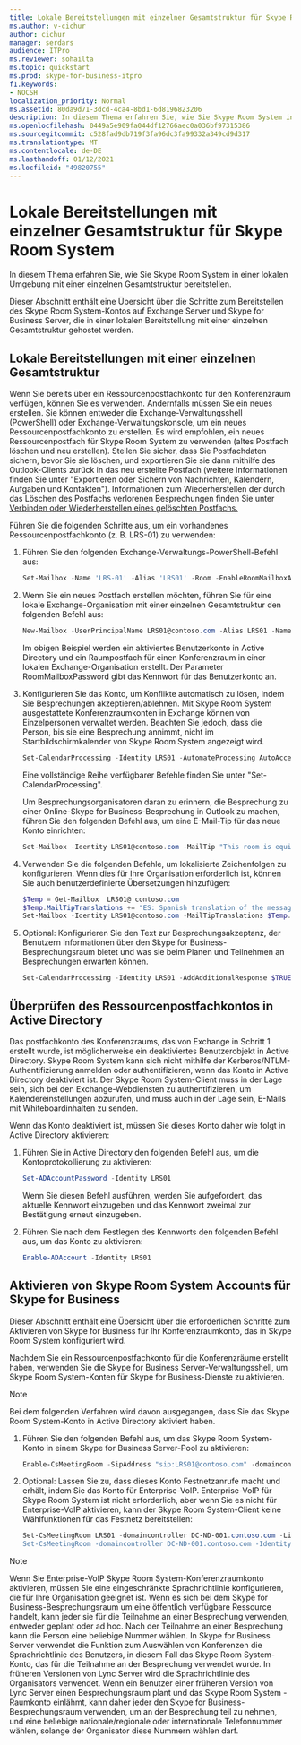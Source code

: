 ```yaml
---
title: Lokale Bereitstellungen mit einzelner Gesamtstruktur für Skype Room System
ms.author: v-cichur
author: cichur
manager: serdars
audience: ITPro
ms.reviewer: sohailta
ms.topic: quickstart
ms.prod: skype-for-business-itpro
f1.keywords:
- NOCSH
localization_priority: Normal
ms.assetid: 80da9d71-3dcd-4ca4-8bd1-6d8196823206
description: In diesem Thema erfahren Sie, wie Sie Skype Room System in einer lokalen Umgebung mit einer einzelnen Gesamtstruktur bereitstellen.
ms.openlocfilehash: 0449a5e909fa044df12766aec0a036bf97315386
ms.sourcegitcommit: c528fad9db719f3fa96dc3fa99332a349cd9d317
ms.translationtype: MT
ms.contentlocale: de-DE
ms.lasthandoff: 01/12/2021
ms.locfileid: "49820755"
---
```

# <a name="skype-room-system-single-forest-on-premises-deployments"></a>Lokale Bereitstellungen mit einzelner Gesamtstruktur für Skype Room System
 
In diesem Thema erfahren Sie, wie Sie Skype Room System in einer lokalen Umgebung mit einer einzelnen Gesamtstruktur bereitstellen.
  
Dieser Abschnitt enthält eine Übersicht über die Schritte zum Bereitstellen des Skype Room System-Kontos auf Exchange Server und Skype for Business Server, die in einer lokalen Bereitstellung mit einer einzelnen Gesamtstruktur gehostet werden.
  
## <a name="single-forest-on-premises-deployments"></a>Lokale Bereitstellungen mit einer einzelnen Gesamtstruktur

Wenn Sie bereits über ein Ressourcenpostfachkonto für den Konferenzraum verfügen, können Sie es verwenden. Andernfalls müssen Sie ein neues erstellen. Sie können entweder die Exchange-Verwaltungsshell (PowerShell) oder Exchange-Verwaltungskonsole, um ein neues Ressourcenpostfachkonto zu erstellen. Es wird empfohlen, ein neues Ressourcenpostfach für Skype Room System zu verwenden (altes Postfach löschen und neu erstellen). Stellen Sie sicher, dass Sie Postfachdaten sichern, bevor Sie sie löschen, und exportieren Sie sie dann mithilfe des Outlook-Clients zurück in das neu erstellte Postfach (weitere Informationen finden Sie unter "Exportieren oder Sichern von Nachrichten, Kalendern, Aufgaben und Kontakten"). Informationen zum Wiederherstellen der durch das Löschen des Postfachs verlorenen Besprechungen finden Sie unter [Verbinden oder Wiederherstellen eines gelöschten Postfachs.](https://technet.microsoft.com/library/jj863438%28v=exchg.150%29.aspx) 
  
Führen Sie die folgenden Schritte aus, um ein vorhandenes Ressourcenpostfachkonto (z. B. LRS-01) zu verwenden:
  
1. Führen Sie den folgenden Exchange-Verwaltungs-PowerShell-Befehl aus:
    
   ```powershell
   Set-Mailbox -Name 'LRS-01' -Alias 'LRS01' -Room -EnableRoomMailboxAccount $true -RoomMailboxPassword (ConvertTo-SecureString -String <password> -AsPlainText -Force)
   ```

2. Wenn Sie ein neues Postfach erstellen möchten, führen Sie für eine lokale Exchange-Organisation mit einer einzelnen Gesamtstruktur den folgenden Befehl aus:
    
   ```powershell
   New-Mailbox -UserPrincipalName LRS01@contoso.com -Alias LRS01 -Name "LRS-01" -Room -EnableRoomMailboxAccount $true -RoomMailboxPassword (ConvertTo-SecureString -String <password> -AsPlainText -Force)
   ```

   Im obigen Beispiel werden ein aktiviertes Benutzerkonto in Active Directory und ein Raumpostfach für einen Konferenzraum in einer lokalen Exchange-Organisation erstellt. Der Parameter RoomMailboxPassword gibt das Kennwort für das Benutzerkonto an.
    
3. Konfigurieren Sie das Konto, um Konflikte automatisch zu lösen, indem Sie Besprechungen akzeptieren/ablehnen. Mit Skype Room System ausgestattete Konferenzraumkonten in Exchange können von Einzelpersonen verwaltet werden. Beachten Sie jedoch, dass die Person, bis sie eine Besprechung annimmt, nicht im Startbildschirmkalender von Skype Room System angezeigt wird.
    
   ```powershell
   Set-CalendarProcessing -Identity LRS01 -AutomateProcessing AutoAccept -AddOrganizerToSubject $false -DeleteSubject $false -RemovePrivateProperty $false
   ```

   Eine vollständige Reihe verfügbarer Befehle finden Sie unter "Set-CalendarProcessing".
    
   Um Besprechungsorganisatoren daran zu erinnern, die Besprechung zu einer Online-Skype for Business-Besprechung in Outlook zu machen, führen Sie den folgenden Befehl aus, um eine E-Mail-Tip für das neue Konto einrichten: 
    
   ```powershell
   Set-Mailbox -Identity LRS01@contoso.com -MailTip "This room is equipped with Lync Meeting Room (LRS), please make it a Lync Meeting to take advantage of the enhanced meeting experience from LRS"
   ```
4. Verwenden Sie die folgenden Befehle, um lokalisierte Zeichenfolgen zu konfigurieren. Wenn dies für Ihre Organisation erforderlich ist, können Sie auch benutzerdefinierte Übersetzungen hinzufügen: 
   ```powershell
   $Temp = Get-Mailbox  LRS01@ contoso.com 
   $Temp.MailTipTranslations += "ES: Spanish translation of the message"
   Set-Mailbox -Identity LRS01@contoso.com -MailTipTranslations $Temp.MailTipTranslations
   ```

5. Optional: Konfigurieren Sie den Text zur Besprechungsakzeptanz, der Benutzern Informationen über den Skype for Business-Besprechungsraum bietet und was sie beim Planen und Teilnehmen an Besprechungen erwarten können. 
    
   ```powershell
   Set-CalendarProcessing -Identity LRS01 -AddAdditionalResponse $TRUE -AdditionalResponse "This is the Additional Response Text"
   ```

## <a name="check-resource-mailbox-account-in-active-directory"></a>Überprüfen des Ressourcenpostfachkontos in Active Directory

Das postfachkonto des Konferenzraums, das von Exchange in Schritt 1 erstellt wurde, ist möglicherweise ein deaktiviertes Benutzerobjekt in Active Directory. Skype Room System kann sich nicht mithilfe der Kerberos/NTLM-Authentifizierung anmelden oder authentifizieren, wenn das Konto in Active Directory deaktiviert ist. Der Skype Room System-Client muss in der Lage sein, sich bei den Exchange-Webdiensten zu authentifizieren, um Kalendereinstellungen abzurufen, und muss auch in der Lage sein, E-Mails mit Whiteboardinhalten zu senden. 
  
Wenn das Konto deaktiviert ist, müssen Sie dieses Konto daher wie folgt in Active Directory aktivieren: 
  
1. Führen Sie in Active Directory den folgenden Befehl aus, um die Kontoprotokollierung zu aktivieren: 
    
   ```powershell
   Set-ADAccountPassword -Identity LRS01
   ```

   Wenn Sie diesen Befehl ausführen, werden Sie aufgefordert, das aktuelle Kennwort einzugeben und das Kennwort zweimal zur Bestätigung erneut einzugeben.
    
2. Führen Sie nach dem Festlegen des Kennworts den folgenden Befehl aus, um das Konto zu aktivieren: 
    
   ```powershell
   Enable-ADAccount -Identity LRS01
   ```

## <a name="enabling-skype-room-system-accounts-for-skype-for-business"></a>Aktivieren von Skype Room System Accounts für Skype for Business

Dieser Abschnitt enthält eine Übersicht über die erforderlichen Schritte zum Aktivieren von Skype for Business für Ihr Konferenzraumkonto, das in Skype Room System konfiguriert wird. 
  
Nachdem Sie ein Ressourcenpostfachkonto für die Konferenzräume erstellt haben, verwenden Sie die Skype for Business Server-Verwaltungsshell, um Skype Room System-Konten für Skype for Business-Dienste zu aktivieren.
  
> [!NOTE]
> Bei dem folgenden Verfahren wird davon ausgegangen, dass Sie das Skype Room System-Konto in Active Directory aktiviert haben. 
  
1. Führen Sie den folgenden Befehl aus, um das Skype Room System-Konto in einem Skype for Business Server-Pool zu aktivieren:
    
   ```powershell
   Enable-CsMeetingRoom -SipAddress "sip:LRS01@contoso.com" -domaincontroller DC-ND-001.contoso.com -RegistrarPool LYNCPool15.contoso.com -Identity LRS01
   ```

2. Optional: Lassen Sie zu, dass dieses Konto Festnetzanrufe macht und erhält, indem Sie das Konto für Enterprise-VoIP. Enterprise-VoIP für Skype Room System ist nicht erforderlich, aber wenn Sie es nicht für Enterprise-VoIP aktivieren, kann der Skype Room System-Client keine Wählfunktionen für das Festnetz bereitstellen:
    
   ```powershell
   Set-CsMeetingRoom LRS01 -domaincontroller DC-ND-001.contoso.com -LineURItel: +14255550555;ext=50555"
   Set-CsMeetingRoom -domaincontroller DC-ND-001.contoso.com -Identity LRS01 -EnterpriseVoiceEnabled $true
   ```

> [!NOTE]
> Wenn Sie Enterprise-VoIP Skype Room System-Konferenzraumkonto aktivieren, müssen Sie eine eingeschränkte Sprachrichtlinie konfigurieren, die für Ihre Organisation geeignet ist. Wenn es sich bei dem Skype for Business-Besprechungsraum um eine öffentlich verfügbare Ressource handelt, kann jeder sie für die Teilnahme an einer Besprechung verwenden, entweder geplant oder ad hoc. Nach der Teilnahme an einer Besprechung kann die Person eine beliebige Nummer wählen. In Skype for Business Server verwendet die Funktion zum Auswählen von Konferenzen die Sprachrichtlinie des Benutzers, in diesem Fall das Skype Room System-Konto, das für die Teilnahme an der Besprechung verwendet wurde. In früheren Versionen von Lync Server wird die Sprachrichtlinie des Organisators verwendet. Wenn ein Benutzer einer früheren Version von Lync Server einen Besprechungsraum plant und das Skype Room System -Raumkonto einlähmt, kann daher jeder den Skype for Business-Besprechungsraum verwenden, um an der Besprechung teil zu nehmen, und eine beliebige nationale/regionale oder internationale Telefonnummer wählen, solange der Organisator diese Nummern wählen darf. 
  

